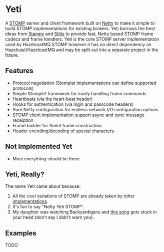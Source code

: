 # Yeti

A [STOMP](http://stomp.github.com) server and client framework built 
on [Netty](http://netty.io/) to make it simple to build STOMP implementations for 
existing brokers. Yeti borrows the best ideas from 
[Stampy](https://github.com/mrstampy/Stampy) and 
[Stilts](http://stilts.projectodd.org/stilts-stomp/) to provide fast, Netty based 
STOMP frame codecs and frame handlers. Yeti is the core STOMP server 
implementation used by HazelcastMQ STOMP however it has no direct dependency 
on Hazelcast/HazelcastMQ and may be split out into a separate project in the 
future.

## Features
* Protocol negotiation (Stomplet implementations can define supported protocols)
* Simple Stomplet framework for easily handling frame commands
* Heartbeats (via the heart-beat header)
* Hooks for authentication (via login and passcode headers)
* Pure Netty configuration for endless network I/O configuration options
* STOMP client implementation support async and sync message receiption
* Frame builder for fluent frame construction
* Header encoding/decoding of special characters

## Not Implemented Yet
* Most everything should be there

## Yeti, Really?
The name Yeti came about because:

1. All the cool variations of STOMP are already taken by other [implementations](http://stomp.github.io/implementations.html).
2. It's fun to say "Netty Yeti STOMP".
3. My daughter was watching Backyardigans and [this song](http://www.nickjr.com/kids-videos/backyardigans-the-yeti-stomp.html) gets stuck in your head (don't say I didn't warn you).

## Examples

TODO